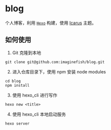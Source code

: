 # blog
个人博客，利用 [`Hexo`](https://hexo.io) 构建，使用 [Icarus](https://ppoffice.github.io/hexo-theme-icarus/) 主题。
## 如何使用
1. Git 克隆到本地
```shell
git clone git@github.com:imaginefish/blog.git
```
2. 进入仓库目录下，使用 npm 安装 node modules
```shell
cd blog
npm install
```
3. 使用 hexo_cli 进行写作
```shell
hexo new <title>
```
4. 使用 hexo_cli 本地启动服务
```shell
hexo server
```
